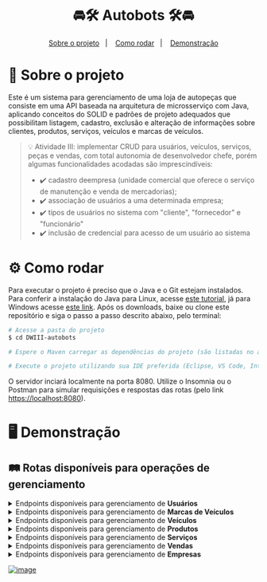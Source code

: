 <h1 align="center">
 🚘🛠️ Autobots 🛠️🚘
</h1>

<p align="center">
  <a href="#projeto">Sobre o projeto</a>&nbsp;&nbsp;&nbsp;|&nbsp;&nbsp;&nbsp;
  <a href="#requisitos">Como rodar</a>&nbsp;&nbsp;&nbsp;|&nbsp;&nbsp;&nbsp;
  <a href="#demo">Demonstração</a>
</p>

<span id="projeto">
  
# :bookmark_tabs: Sobre o projeto
Este é um sistema para gerenciamento de uma loja de autopeças que consiste em uma API baseada na arquitetura de microsserviço com Java, aplicando conceitos do SOLID e padrões de projeto adequados que possibilitam listagem, cadastro, exclusão e alteração de informações sobre clientes, produtos, serviços, veículos e marcas de veículos.
 
> 💡 Atividade III: implementar CRUD para usuários, veículos, serviços, peças e vendas, com total autonomia de desenvolvedor chefe, porém algumas funcionalidades acodadas são imprescindíveis:
> - ✔️ cadastro deempresa (unidade comercial que oferece o serviço de manutenção e venda de mercadorias);
> - ✔️ associação de usuários a uma determinada empresa;
> - ✔️ tipos de usuários no sistema com "cliente", "fornecedor" e "funcionário" 
> - ✔️ inclusão de credencial para acesso de um usuário ao sistema
 
<span id="requisitos">

# :gear: Como rodar
Para executar o projeto é preciso que o Java e o Git estejam instalados. Para conferir a instalação do Java para Linux, acesse [este tutorial](https://docs.oracle.com/en/java/javase/11/install/installation-jdk-linux-platforms.html#GUID-737A84E4-2EFF-4D38-8E60-3E29D1B884B8), já para Windows acesse [este link](https://docs.oracle.com/en/java/javase/11/install/installation-jdk-microsoft-windows-platforms.html#GUID-A7E27B90-A28D-4237-9383-A58B416071CA). Após os downloads, baixe ou clone este repositório e siga o passo a passo descrito abaixo, pelo terminal:

```bash
# Acesse a pasta do projeto
$ cd DWIII-autobots

# Espere o Maven carregar as dependências do projeto (são listadas no arquivo pom.xml)

# Execute o projeto utilizando sua IDE preferida (Eclipse, VS Code, IntelliJ, etc.)
```

O servidor inciará localmente na porta 8080. Utilize o Insomnia ou o Postman para simular requisições e respostas das rotas (pelo link [https://localhost:8080](https://localhost:8080)).

<span id="demo">
  
# :desktop_computer: Demonstração  
## :railway_track: Rotas disponíveis para operações de gerenciamento

<details>
 <summary>Endpoints disponíveis para gerenciamento de <b>Usuários</b></summary>
 <br>
<div align="center">
 
| Situação                 |  Resultado                 |
| :----------------------- | :------------------------- | 
| Novo cliente             | ![](https://user-images.githubusercontent.com/69374340/174503668-75c77c8a-9a8d-4e0f-b177-290ad977d7e7.png) |
| Novo funcionário         | ![](https://user-images.githubusercontent.com/69374340/174503706-4438e66e-a373-4778-af65-819ffaa2c372.png) |
| Todos os usuários        | ![](https://user-images.githubusercontent.com/69374340/174503750-3d13dc7e-a274-4db2-9e93-a5a5ca2b81b6.png) |
| Todos os clientes        | ![](https://user-images.githubusercontent.com/69374340/174503769-b77e03f0-bddb-4fbd-b1ee-d9d4e7e1cd86.png) |
| Todos os funcionários    | ![](https://user-images.githubusercontent.com/69374340/174503780-2b973f0c-cecd-43ad-8aa2-39f6113abce8.png) |
| Usuário específico       | ![](https://user-images.githubusercontent.com/69374340/174503812-fb98024e-b5a7-4c44-ad78-6e8c714f5412.png) |
| Alterar dados de usuário | ![](https://user-images.githubusercontent.com/69374340/174503832-f565ebc3-3703-44b4-9979-8921c86ba712.png) |
| Excluir usuário          | ![](https://user-images.githubusercontent.com/69374340/174503846-91118942-afc1-47be-96cb-b2e7338ab47b.png) |
</div>
</details>
 
<details>
 <summary>Endpoints disponíveis para gerenciamento de <b>Marcas de Veículos</b></summary>
 <br>
<div align="center">
 
| Situação              |  Resultado                 |
| :-------------------- | :------------------------- | 
| Nova marca            | ![]() |
| Todas as marcas       | ![]() |
| Marca específica      | ![]() |
| Alterar nome de marca | ![]() |
| Excluir marca         | ![]() |
</div>
</details>
 
<details>
 <summary>Endpoints disponíveis para gerenciamento de <b>Veículos</b></summary>
 <br>
<div align="center">
 
| Situação                         |  Resultado                 |
| :------------------------------- | :------------------------- | 
| Novo veículo                     | ![]() |
| Todos os veículos                | ![]() |
| Veículo específico               | ![]() |
| Alterar quilometragem de veículo | ![]() |
| Excluir veículo                  | ![]() |
</div>
</details>
 
<details>
 <summary>Endpoints disponíveis para gerenciamento de <b>Produtos</b></summary>
 <br>
<div align="center">
 
| Situação                     |  Resultado                 |
| :--------------------------- | :------------------------- | 
| Novo produto                 | ![]() |
| Todos os produtos            | ![]() |
| Todos os produtos de um tipo | ![]() |
| Produto específico           | ![]() |
| Alterar nome de produto      | ![]() |
| Excluir produto              | ![]() |
</div>
</details>
 
<details>
 <summary>Endpoints disponíveis para gerenciamento de <b>Serviços</b></summary>
 <br>
<div align="center">
 
| Situação                     |  Resultado                 |
| :--------------------------- | :------------------------- | 
| Novo serviço                 | ![]() |
| Todos os serviços            | ![]() |
| Todos os serviços de um tipo | ![]() |
| Serviço específico           | ![]() |
| Alterar nome de serviço      | ![]() |
| Excluir serviço              | ![]() |
</div>
</details>
 
<details>
 <summary>Endpoints disponíveis para gerenciamento de <b>Vendas</b></summary>
 <br>
<div align="center">
 
| Situação                                    |  Resultado                 |
| :------------------------------------------ | :------------------------- | 
| Nova venda                                  | ![]() |
| Todas as vendas                             | ![]() |
| Todos as vendas que um funcionário realizou | ![]() |
| Todos as vendas que um cliente realizou     | ![]() |
| Venda específica                            | ![]() |
</div>
</details>
 
<details>
 <summary>Endpoints disponíveis para gerenciamento de <b>Empresas</b></summary>
 <br>
<div align="center">
 
| Situação                       |  Resultado                 |
| :----------------------------- | :------------------------- | 
| Nova empresa                   | ![]() |
| Todas as empresas              | ![]() |
| Empresa específica             | ![]() |
| Associar usuário a uma empresa | ![]() |
| Associar produto a uma empresa | ![]() |
| Associar serviço a uma empresa | ![]() |
| Associar venda a uma empresa   | ![]() |
| Alterar nome de empresa        | ![]() |
| Excluir empresa                | ![]() |
</div>
</details>

[![image](https://img.shields.io/badge/✨%20Maria%20Gabriela%20Reis,%202022-LinkedIn-009973?style=flat-square)](https://www.linkedin.com/in/mariagabrielareis/)
